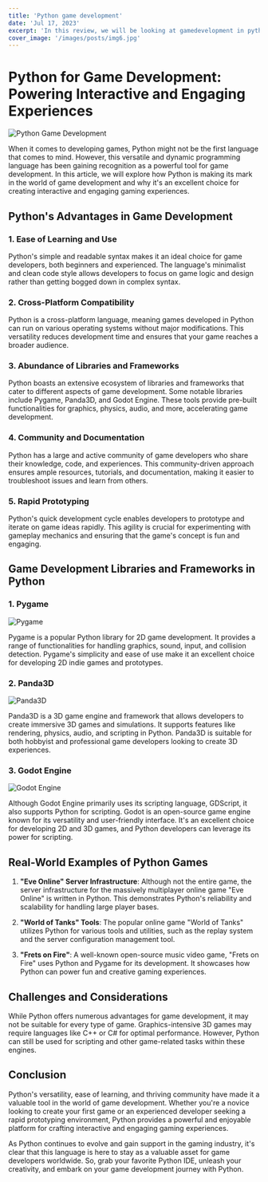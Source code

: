 ```yaml
---
title: 'Python game development'
date: 'Jul 17, 2023'
excerpt: 'In this review, we will be looking at gamedevelopment in python'
cover_image: '/images/posts/img6.jpg'
---
```



# Python for Game Development: Powering Interactive and Engaging Experiences

![Python Game Development](https://imgs.search.brave.com/g1QULNiGHPu1WIf3QIe_LL6XGa_reBM93bvFfP2PsVI/rs:fit:860:0:0/g:ce/aHR0cHM6Ly9nYW1p/bmdzaGlmdC5jb20v/d3AtY29udGVudC91/cGxvYWRzLzIwMjAv/MDEvcHlnYW1lLTEw/MjR4NDA1LnBuZw)

When it comes to developing games, Python might not be the first language that comes to mind. However, this versatile and dynamic programming language has been gaining recognition as a powerful tool for game development. In this article, we will explore how Python is making its mark in the world of game development and why it's an excellent choice for creating interactive and engaging gaming experiences.

## Python's Advantages in Game Development

### 1. **Ease of Learning and Use**

Python's simple and readable syntax makes it an ideal choice for game developers, both beginners and experienced. The language's minimalist and clean code style allows developers to focus on game logic and design rather than getting bogged down in complex syntax.

### 2. **Cross-Platform Compatibility**

Python is a cross-platform language, meaning games developed in Python can run on various operating systems without major modifications. This versatility reduces development time and ensures that your game reaches a broader audience.

### 3. **Abundance of Libraries and Frameworks**

Python boasts an extensive ecosystem of libraries and frameworks that cater to different aspects of game development. Some notable libraries include Pygame, Panda3D, and Godot Engine. These tools provide pre-built functionalities for graphics, physics, audio, and more, accelerating game development.

### 4. **Community and Documentation**

Python has a large and active community of game developers who share their knowledge, code, and experiences. This community-driven approach ensures ample resources, tutorials, and documentation, making it easier to troubleshoot issues and learn from others.

### 5. **Rapid Prototyping**

Python's quick development cycle enables developers to prototype and iterate on game ideas rapidly. This agility is crucial for experimenting with gameplay mechanics and ensuring that the game's concept is fun and engaging.

## Game Development Libraries and Frameworks in Python

### 1. **Pygame**

![Pygame](https://www.pygame.org/docs/_images/pygame_logo.png)

Pygame is a popular Python library for 2D game development. It provides a range of functionalities for handling graphics, sound, input, and collision detection. Pygame's simplicity and ease of use make it an excellent choice for developing 2D indie games and prototypes.

### 2. **Panda3D**

![Panda3D](https://imgs.search.brave.com/m4HE1B39s-OmPWXYVrsGamd14Kz4YyVAD5Ik24w05FA/rs:fit:860:0:0/g:ce/aHR0cHM6Ly93d3cu/c2Vla3BuZy5jb20v/cG5nL2RldGFpbC8z/NDgtMzQ4MTkwNF9w/YW5kYXMtcG5nLnBu/Zw)

Panda3D is a 3D game engine and framework that allows developers to create immersive 3D games and simulations. It supports features like rendering, physics, audio, and scripting in Python. Panda3D is suitable for both hobbyist and professional game developers looking to create 3D experiences.

### 3. **Godot Engine**

![Godot Engine](https://imgs.search.brave.com/lamxutrZwEu9VZJjPPr4z-VYqhCaMb57gbjvs6v_vuk/rs:fit:860:0:0/g:ce/aHR0cHM6Ly9naXRo/dWIuY29tL2dvZG90/ZW5naW5lL2dvZG90/L3Jhdy9tYXN0ZXIv/bG9nb19vdXRsaW5l/ZC5zdmc.svg)

Although Godot Engine primarily uses its scripting language, GDScript, it also supports Python for scripting. Godot is an open-source game engine known for its versatility and user-friendly interface. It's an excellent choice for developing 2D and 3D games, and Python developers can leverage its power for scripting.

## Real-World Examples of Python Games

1. **"Eve Online" Server Infrastructure**: Although not the entire game, the server infrastructure for the massively multiplayer online game "Eve Online" is written in Python. This demonstrates Python's reliability and scalability for handling large player bases.

2. **"World of Tanks" Tools**: The popular online game "World of Tanks" utilizes Python for various tools and utilities, such as the replay system and the server configuration management tool.

3. **"Frets on Fire"**: A well-known open-source music video game, "Frets on Fire" uses Python and Pygame for its development. It showcases how Python can power fun and creative gaming experiences.

## Challenges and Considerations

While Python offers numerous advantages for game development, it may not be suitable for every type of game. Graphics-intensive 3D games may require languages like C++ or C# for optimal performance. However, Python can still be used for scripting and other game-related tasks within these engines.

## Conclusion

Python's versatility, ease of learning, and thriving community have made it a valuable tool in the world of game development. Whether you're a novice looking to create your first game or an experienced developer seeking a rapid prototyping environment, Python provides a powerful and enjoyable platform for crafting interactive and engaging gaming experiences.

As Python continues to evolve and gain support in the gaming industry, it's clear that this language is here to stay as a valuable asset for game developers worldwide. So, grab your favorite Python IDE, unleash your creativity, and embark on your game development journey with Python.

